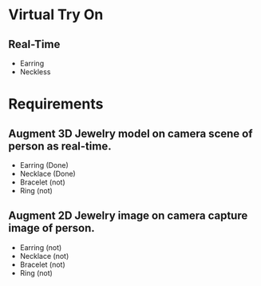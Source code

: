 # Virtual Try On

## Real-Time
- Earring
- Neckless

# Requirements

## Augment 3D Jewelry model on camera scene of person as real-time.
- Earring (Done)
- Necklace (Done)
- Bracelet (not)
- Ring (not)

## Augment 2D Jewelry image on camera capture image of person.
- Earring (not)
- Necklace (not)
- Bracelet (not)
- Ring (not)
